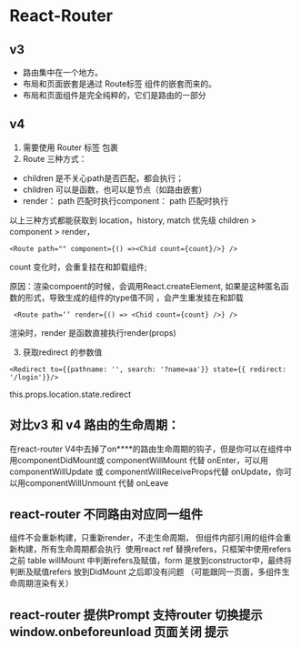 # React-Router
## v3
* 路由集中在一个地方。
* 布局和页面嵌套是通过 Route标签 组件的嵌套而来的。
* 布局和页面组件是完全纯粹的，它们是路由的一部分

## v4
1. 需要使用 Router 标签 包裹
2. Route 三种方式：
 * children 是不关心path是否匹配，都会执行；
 * children 可以是函数，也可以是节点（如路由嵌套）
 * render： path 匹配时执行component： path 匹配时执行

 以上三种方式都能获取到 location，history, match
 优先级 children > component > render，
  ```
  <Route path="" component={() =><Chid count={count}/>} />

  ```
 count 变化时，会重复挂在和卸载组件;

 原因：渲染compoent的时候，会调用React.createElement,  如果是这种匿名函数的形式，导致生成的组件的type值不同  ，会产生重发挂在和卸载
 ```
  <Route path=‘’ render={() => <Chid count={count} />} />
 ```
 渲染时，render 是函数直接执行render(props)

3. 获取redirect 的参数值
```
<Redirect to={{pathname: '', search: '?name=aa'}} state={{ redirect: '/login'}}/>
```
this.props.location.state.redirect

## 对比v3 和 v4 路由的生命周期：

在react-router V4中去掉了on****的路由生命周期的钩子，但是你可以在组件中用componentDidMount或 componentWillMount 代替 onEnter，可以用componentWillUpdate 或 componentWillReceiveProps代替 onUpdate，你可以用componentWillUnmount 代替 onLeave

## react-router 不同路由对应同一组件
组件不会重新构建，只重新render，不走生命周期，
但组件内部引用的组件会重新构建，所有生命周期都会执行  使用react ref 替换refers，只框架中使用refers 之前 table willMount 中判断refers及赋值，form 是放到constructor中，最终将判断及赋值refers 放到DidMount 之后即没有问题 （可能跟同一页面，多组件生命周期渲染有关）

## react-router 提供Prompt 支持router 切换提示window.onbeforeunload 页面关闭 提示